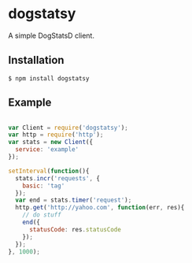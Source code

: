# dogstatsy

  A simple DogStatsD client.

## Installation

```
$ npm install dogstatsy
```

## Example

```js

var Client = require('dogstatsy');
var http = require('http');
var stats = new Client({
  service: 'example'
});

setInterval(function(){
  stats.incr('requests', {
  	basic: 'tag'
  });
  var end = stats.timer('request');
  http.get('http://yahoo.com', function(err, res){
    // do stuff
    end({
      statusCode: res.statusCode
    });
  });
}, 1000);

```